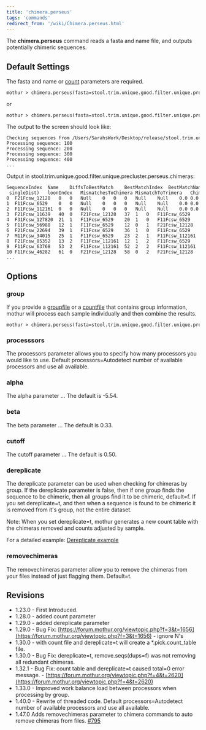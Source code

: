 ```yaml
---
title: 'chimera.perseus'
tags: 'commands'
redirect_from: '/wiki/Chimera.perseus.html'
---
```

The **chimera.perseus** command reads a fasta and name file, and outputs
potentially chimeric sequences.


## Default Settings

The fasta and name or [ count](/wiki/Count_File) parameters are
required.

    mothur > chimera.perseus(fasta=stool.trim.unique.good.filter.unique.precluster.fasta, name=stool.trim.unique.good.filter.unique.precluster.names)

or

    mothur > chimera.perseus(fasta=stool.trim.unique.good.filter.unique.precluster.fasta, count=stool.trim.unique.good.filter.unique.precluster.count_table)

The output to the screen should look like:

    Checking sequences from /Users/SarahsWork/Desktop/release/stool.trim.unique.good.filter.unique.precluster.fasta ...
    Processing sequence: 100
    Processing sequence: 200
    Processing sequence: 300
    Processing sequence: 400
    ...

Output in
stool.trim.unique.good.filter.unique.precluster.perseus.chimeras:

    SequenceIndex  Name    DiffsToBestMatch    BestMatchIndex  BestMatchName   DiffstToChimera IndexofLeftParent   IndexOfRightParent  NameOfLeftParent    NameOfRightParent   DistanceToBestMatch cIndex  (cIndex - singleDist)   loonIndex   MismatchesToChimera MismatchToTrimera   ChimeraBreakPoint   LogisticProbability TypeOfSequence
    0  F21Fcsw_12128   0   0   Null    0   0   0   Null    Null    0.0 0.0 0.0 0   0   0   0.0 0.0 good
    1  F11Fcsw_6529    0   0   Null    0   0   0   Null    Null    0.0 0.0 0.0 0   0   0   0.0 0.0 good
    2  F11Fcsw_112161  0   0   Null    0   0   0   Null    Null    0.0 0.0 0.0 0   0   0   0.0 0.0 good
    3  F21Fcsw_11639   40  0   F21Fcsw_12128   37  1   0   F11Fcsw_6529    F21Fcsw_12128   2.0468  1.93577 -0.111032   6.404   37  2147483647  55  0   good
    4  F31Fcsw_127820  21  1   F11Fcsw_6529    20  1   0   F11Fcsw_6529    F21Fcsw_12128   1.07821 1.06372 -0.0144896  5.24698 20  2147483647  55  0   good
    5  F11Fcsw_56988   12  1   F11Fcsw_6529    12  0   1   F21Fcsw_12128   F11Fcsw_6529    0.681584    0.681584    0   0.186912    12  2147483647  0   0   good
    6  F21Fcsw_22694   39  1   F11Fcsw_6529    36  1   0   F11Fcsw_6529    F21Fcsw_12128   2.03523 1.91816 -0.117074   7.44773 36  2147483647  55  0   good
    7  M11Fcsw_34015   25  1   F11Fcsw_6529    23  2   1   F11Fcsw_112161  F11Fcsw_6529    1.37518 1.26758 -0.107599   4.60899 23  21  15  0   good
    8  F21Fcsw_85352   13  2   F11Fcsw_112161  12  1   2   F11Fcsw_6529    F11Fcsw_112161  0.739483    0.4676  -0.271884   14.2579 12  8   45  0   good
    9  F11Fcsw_63768   53  2   F11Fcsw_112161  52  2   2   F11Fcsw_112161  F11Fcsw_112161  2.8013  2.79471 -0.00658628 0   52  50  28  0   good
    10 F11Fcsw_46282   61  0   F21Fcsw_12128   58  0   2   F21Fcsw_12128   F11Fcsw_112161  3.33036 3.19547 -0.13489    8.87805 58  57  46  0   good
    ...

## Options

### group

If you provide a [ groupfile](/wiki/Group_file) or a [
countfile](/wiki/Count_File) that contains group information,
mothur will process each sample individually and then combine the
results.

    mothur > chimera.perseus(fasta=stool.trim.unique.good.filter.unique.precluster.fasta, name=stool.trim.unique.good.filter.unique.precluster.names, group=stool.good.groups)

### processsors

The processors parameter allows you to specify how many processors you
would like to use. Default processors=Autodetect number of available
processors and use all available.

### alpha

The alpha parameter \... The default is -5.54.

### beta

The beta parameter \... The default is 0.33.

### cutoff

The cutoff parameter \... The default is 0.50.

### dereplicate

The dereplicate parameter can be used when checking for chimeras by
group. If the dereplicate parameter is false, then if one group finds
the sequence to be chimeric, then all groups find it to be chimeric,
default=f. If you set dereplicate=t, and then when a sequence is found 
to be chimeric it is removed from it's group, not the entire dataset. 

Note: When you set dereplicate=t, mothur generates a new count table
with the chimeras removed and counts adjusted by sample. 

For a detailed example: [Dereplicate example](/wiki/chimera_dereplicate_example)

### removechimeras
    
The removechimeras parameter allow you to remove the chimeras from your files instead of just flagging them. Default=t.

## Revisions

-   1.23.0 - First Introduced.
-   1.28.0 - added count parameter
-   1.29.0 - added dereplicate parameter
-   1.29.0 - Bug Fix:
    [https://forum.mothur.org/viewtopic.php?f=3&t=1656](https://forum.mothur.org/viewtopic.php?f=3&t=1656) - ignore N's
-   1.30.0 - with count file and dereplicate=t will create a
    \*.pick.count\_table file.
-   1.30.0 - Bug Fix: dereplicate=t, remove.seqs(dups=f) was not
    removing all redundant chimeras.
-   1.32.1 - Bug Fix: count table and dereplicate=t caused total=0 error
    message. - [https://forum.mothur.org/viewtopic.php?f=4&t=2620](https://forum.mothur.org/viewtopic.php?f=4&t=2620)
-   1.33.0 - Improved work balance load between processors when
    processing by group.
-   1.40.0 - Rewrite of threaded code. Default processors=Autodetect
    number of available processors and use all available.
-   1.47.0 Adds removechimeras parameter to chimera commands to auto remove chimeras from files. [\#795](https://github.com/mothur/mothur/issues/795)


